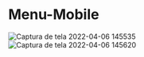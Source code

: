# Menu-Mobile
![Captura de tela 2022-04-06 145535](https://user-images.githubusercontent.com/86489781/162038138-02234fc2-a564-4f52-897e-3e623f5b5bfa.png)
![Captura de tela 2022-04-06 145620](https://user-images.githubusercontent.com/86489781/162038316-06a2ae69-e647-49d6-883e-80324f83dc1c.png)

